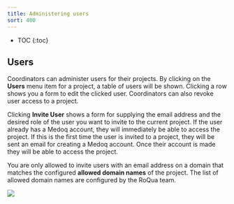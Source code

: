 ```yaml
---
title: Administering users
sort: 400
---
```


* TOC
{:toc}

## Users

Coordinators can administer users for their projects. By clicking on the **Users** menu item for a project, a table of users will be shown. Clicking a row shows you a form to edit the clicked user. Coordinators can also revoke user access to a project.

Clicking **Invite User** shows a form for supplying the email address and the desired role of the user you want to invite to the current project. If the user already has a Medoq account, they will immediately be able to access the project. If this is the first time the user is invited to a project, they will be sent an email for creating a Medoq account. Once their account is made they will be able to access the project.

You are only allowed to invite users with an email address on a domain that matches the configured **allowed domain names** of the project. The list of allowed domain names are configured by the RoQua team.

<img src='/assets/images/screenshots/medo/en/medewerkerslijst.png' />
